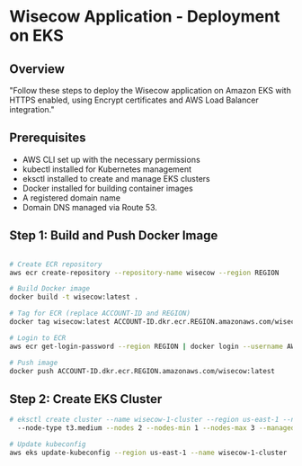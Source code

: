 # Wisecow Application -  Deployment on EKS 

## Overview
"Follow these steps to deploy the Wisecow application on Amazon EKS with HTTPS enabled, using Encrypt certificates and AWS Load Balancer integration."

## Prerequisites
- AWS CLI set up with the necessary permissions
- kubectl installed for Kubernetes management
- eksctl installed to create and manage EKS clusters
- Docker installed for building container images
- A registered domain name
- Domain DNS managed via Route 53.

## Step 1: Build and Push Docker Image

```bash

# Create ECR repository
aws ecr create-repository --repository-name wisecow --region REGION

# Build Docker image
docker build -t wisecow:latest .

# Tag for ECR (replace ACCOUNT-ID and REGION)
docker tag wisecow:latest ACCOUNT-ID.dkr.ecr.REGION.amazonaws.com/wisecow:latest

# Login to ECR
aws ecr get-login-password --region REGION | docker login --username AWS --password-stdin ACCOUNT-ID.dkr.ecr.REGION.amazonaws.com

# Push image
docker push ACCOUNT-ID.dkr.ecr.REGION.amazonaws.com/wisecow:latest
```

## Step 2: Create EKS Cluster

```bash
# eksctl create cluster --name wisecow-1-cluster --region us-east-1 --nodegroup-name wisecow-nodes \
  --node-type t3.medium --nodes 2 --nodes-min 1 --nodes-max 3 --managed

# Update kubeconfig
aws eks update-kubeconfig --region us-east-1 --name wisecow-1-cluster
```

